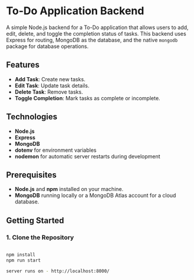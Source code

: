 # To-Do Application Backend

A simple Node.js backend for a To-Do application that allows users to add, edit, delete, and toggle the completion status of tasks. This backend uses Express for routing, MongoDB as the database, and the native `mongodb` package for database operations.

## Features

- **Add Task**: Create new tasks.
- **Edit Task**: Update task details.
- **Delete Task**: Remove tasks.
- **Toggle Completion**: Mark tasks as complete or incomplete.

## Technologies

- **Node.js**
- **Express**
- **MongoDB**
- **dotenv** for environment variables
- **nodemon** for automatic server restarts during development

## Prerequisites

- **Node.js** and **npm** installed on your machine.
- **MongoDB** running locally or a MongoDB Atlas account for a cloud database.

## Getting Started

### 1. Clone the Repository

```bash

npm install
npm run start

server runs on - http://localhost:8000/

